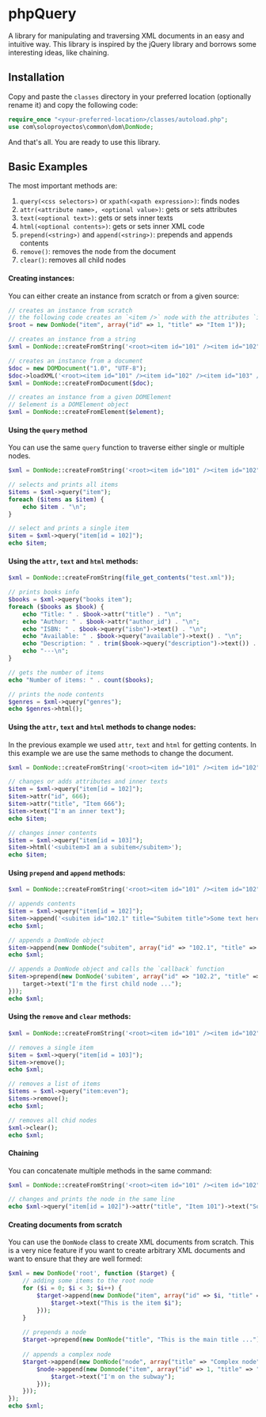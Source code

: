 phpQuery
========

A library for manipulating and traversing XML documents in an easy and intuitive way. This library is inspired by the jQuery library and borrows some interesting ideas, like chaining.

Installation
------------

Copy and paste the `classes` directory in your preferred location (optionally rename it) and copy the following code:

```PHP
require_once "<your-preferred-location>/classes/autoload.php";
use com\soloproyectos\common\dom\DomNode;
```

And that's all. You are ready to use this library.

Basic Examples
--------------

The most important methods are:

1. `query(<css selectors>)` or `xpath(<xpath expression>)`: finds nodes
2. `attr(<attribute name>, <optional value>)`: gets or sets attributes
3. `text(<optional text>)`: gets or sets inner texts
4. `html(<optional contents>)`: gets or sets inner XML code
5. `prepend(<string>)` and `append(<string>)`: prepends and appends contents
6. `remove()`: removes the node from the document
7. `clear()`: removes all child nodes


#### Creating instances:

You can either create an instance from scratch or from a given source:

```PHP
// creates an instance from scratch
// the following code creates an `<item />` node with the attributes `id` and `title`
$root = new DomNode("item", array("id" => 1, "title" => "Item 1"));

// creates an instance from a string
$xml = DomNode::createFromString('<root><item id="101" /><item id="102" /><item id="103" /></root>');

// creates an instance from a document
$doc = new DOMDocument("1.0", "UTF-8");
$doc->loadXML('<root><item id="101" /><item id="102" /><item id="103" /></root>');
$xml = DomNode::createFromDocument($doc);

// creates an instance from a given DOMElement
// $element is a DOMElement object
$xml = DomNode::createFromElement($element);
```

#### Using the `query` method

You can use the same `query` function to traverse either single or multiple nodes.

```PHP
$xml = DomNode::createFromString('<root><item id="101" /><item id="102" /><item id="103" /></root>');

// selects and prints all items
$items = $xml->query("item");
foreach ($items as $item) {
    echo $item . "\n";
}

// select and prints a single item
$item = $xml->query("item[id = 102]");
echo $item;
```

#### Using the `attr`, `text` and `html` methods:
```PHP
$xml = DomNode::createFromString(file_get_contents("test.xml"));

// prints books info
$books = $xml->query("books item");
foreach ($books as $book) {
    echo "Title: " . $book->attr("title") . "\n";
    echo "Author: " . $book->attr("author_id") . "\n";
    echo "ISBN: " . $book->query("isbn")->text() . "\n";
    echo "Available: " . $book->query("available")->text() . "\n";
    echo "Description: " . trim($book->query("description")->text()) . "\n";
    echo "---\n";
}

// gets the number of items
echo "Number of items: " . count($books);

// prints the node contents
$genres = $xml->query("genres");
echo $genres->html();
```

#### Using the `attr`, `text` and `html` methods to change nodes:

In the previous example we used `attr`, `text` and `html` for getting contents. In this example we are use the same methods to change the document.

```PHP
$xml = DomNode::createFromString('<root><item id="101" /><item id="102" /><item id="103" /></root>');

// changes or adds attributes and inner texts
$item = $xml->query("item[id = 102]");
$item->attr("id", 666);
$item->attr("title", "Item 666");
$item->text("I'm an inner text");
echo $item;

// changes inner contents
$item = $xml->query("item[id = 103]");
$item->html('<subitem>I am a subitem</subitem>');
echo $item;
```

#### Using `prepend` and `append` methods:

```PHP
$xml = DomNode::createFromString('<root><item id="101" /><item id="102" /><item id="103" /></root>');

// appends contents
$item = $xml->query("item[id = 102]");
$item->append('<subitem id="102.1" title="Subitem title">Some text here ...</subitem>');
echo $xml;

// appends a DomNode object
$item->append(new DomNode("subitem", array("id" => "102.1", "title" => "Subitem title"), "Some text here ..."));
echo $xml;

// appends a DomNode object and calls the `callback` function
$item->prepend(new DomNode('subitem', array("id" => "102.2", "title" => "Subitem title"), function (target) {
    target->text("I'm the first child node ...");
}));
echo $xml;
```

#### Using the `remove` and `clear` methods:

```PHP
$xml = DomNode::createFromString('<root><item id="101" /><item id="102" /><item id="103" /></root>');

// removes a single item
$item = $xml->query("item[id = 103]");
$item->remove();
echo $xml;

// removes a list of items
$items = $xml->query("item:even");
$items->remove();
echo $xml;

// removes all chid nodes
$xml->clear();
echo $xml;
```

#### Chaining

You can concatenate multiple methods in the same command:

```PHP
$xml = DomNode::createFromString('<root><item id="101" /><item id="102" /><item id="103" /></root>');

// changes and prints the node in the same line
echo $xml->query("item[id = 102]")->attr("title", "Item 101")->text("Some text...")->append("<subitem />");
```

#### Creating documents from scratch

You can use the `DomNode` class to create XML documents from scratch. This is a very nice feature if you want to create arbitrary XML documents and want to ensure that they are well formed:

```PHP
$xml = new DomNode('root', function ($target) {
    // adding some items to the root node
    for ($i = 0; $i < 3; $i++) {
        $target->append(new DomNode("item", array("id" => $i, "title" => "Item $i"), function ($target) use ($i) {
            $target->text("This is the item $i");
        }));
    }
    
    // prepends a node
    $target->prepend(new DomNode("title", "This is the main title ..."));
    
    // appends a complex node
    $target->append(new DomNode("node", array("title" => "Complex node"), function ($node) {
        $node->append(new Domnode("item", array("id" => 1, "title" => "Subitem 1"), function ($target) {
            $target->text("I'm on the subway");
        }));
    }));
});
echo $xml;
```
